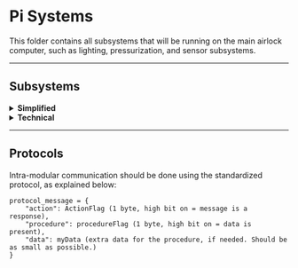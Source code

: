 # Pi Systems
This folder contains all subsystems that will be running on the main airlock computer, such as lighting, pressurization, and sensor subsystems.
 
___
## Subsystems
<details><summary><b>Simplified</b></summary>
A subsystem manages and runs a single subroutine within the airlock (lighting, valves, sensor polling, etc...).  
<br/><br/>
To get started, here's a template for creating a new subsystem:

    import relative_path_to_subsystem_base as subsys
    # or
    import importlib
    subsys = importlib.import_module('relative_path_to_subsystem_base')
 
    # Your service class.
    class ExampleSubsystem(subsys.Subsystem):
   
        def __init__(self, name=None, threadID=None):
            super().__init__(name=name,thread_id=thread_id)
            
            # Run initialization here
            
            
        def loop(self):
            # Subsystem's main loop code.

            # If you want to perform an action that modifies 
            # something accessed from outside the thread, 
            # wrap it as follows:
            with self.thread.lock:
                # Modify variable
                pass

The subsystem can be created and run as follows:
    
    # Creating the subsystem
    mySubsys = ExampleSubsystem(name="ExampleSubsystemName", thread_id=1)
    
    # Starting and stopping the subsystem
    mySubsys.start()
    mySubsys.stop()
    
If you want to access some data that is modified from within the thread, wrap the getter statment in `with mySubsys.thread.lock:`. If you do not, the program may crash due to a sync error.
    
    def get_some_data():
        # Get the data

    with mySubsys.thread.lock:
        get_some_data()


</details>


<details><summary><b>Technical</b></summary>
A subsystem contains all the code related to a certain subroutine in the airlock's life cycle. This could be lighting, valve control, and basically anything the airlock will do repeatedly.

Each subsystem should be an extension of the abstract `Subsystem` class and should implement its associated methods. We do this, as making all subsystems an extension of a unified class:
* Enables super easy setup and cleanup of systems at runtime.
* Maintains convention across all subsystems, improving maintainability and scaleability.
* Allows simple monitoring of systems throughout the life cycle.

If you are unsure about Classes, Class Extensions or Abstract classes, refer to the official docs linked below. To fully understand the implementation, you should be familiar with the concepts of object-oriented programming, parent and child classes, constructors, abstract classes, abstract methods, inheritance, overriding and polymorphism. (Note that you can still use the code without knowing these things - this will just help if you need to add code to the subsystem base)

[Classes & Extension](https://docs.python.org/3/tutorial/classes.html)

[Abstract Classes](https://www.python-course.eu/python3_abstract_classes.php)


Subsystems are defined by the following traits:
 - Have a unique name and thread ID
 - Have a thread_task() function that will be run on a separate thread during runtime.

## Creating a Subsystem
This will outline how a subsystem is created, and the purpose of each component. For a template, go to the bottom of the page.

### Intial Setup
To create a new subsystem, we must first make a child of the base Subsystem class (The basis of all Subsystem objects) and use that to build the foundation of our subsystem. 

First, we must make sure to import the subsystem base class:

    import pi-systems_subsystem-base as subsys

Then, you can define your child subsystem:

    class MySubsys(subsys.Subsystem):
     
    def __init__(self,  name=None, threadID=None):
     
         # Put extra constructor code here
         
         super().__init__(name=name,threadID=threadID)


Note: You don't have to include the `__init__` constructor call in your subsystem code. If you choose to do this, the superclass constructor is implicitly called instead.

### Define the Main Task
Each subsystem can run a task on a separate thread. The code to be run is defined in the `loop` method - an abstract method in the subsystem base class. **You must make sure to implement this method, or the subsystem will not compile.** If the code should loop, use a `while` loop with `self.running` as its conditional (this enables automatic cleanup, as opposed to `while True`, which causes issues). The method is defined within the child subsystem itself:

    class MyServiceThread(subsys.Subsystem):
    #...
    
    def loop(self):
        while self.running:
            # Your code here

            # If you want to perform an action that modifies 
            # something accessed from outside the thread, 
            # wrap it as follows:
            with self.thread.lock:
                # Modify variable
                pass
     

### Creating and Running an Instance of your Subsystem
You'll need to create a new instance of this task to be run in the main loop. To do this, simply create a new instance of the Subsystem's class in your initialization method:

    thread_id = 2 # or any other unique number
    mySubsys = MySubsys("MySubsysName", thread_id)

To start this Subsystem, simply `start()` it:
    mySubsys.start()

To stop this subsystem, simply `stop()` it:
    mySubsys.stop()

</details>

___
## Protocols
Intra-modular communication should be done using the standardized protocol, as explained below:

    protocol_message = {
        "action": ActionFlag (1 byte, high bit on = message is a response),
        "procedure": procedureFlag (1 byte, high bit on = data is present),
        "data": myData (extra data for the procedure, if needed. Should be as small as possible.)
    }
